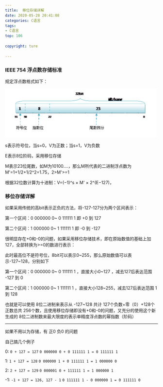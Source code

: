 ```yaml
---
title:  移位存储详解
date: 2020-05-28 20:41:08
categories: C语言
tags:
- C语言
top: 106

copyright: ture

---
```


### IEEE 754 浮点数存储标准

规定浮点数格式如下：

![](c_shift/1.png)



s表示符号位，当s=0，V为正数；当s=1，V为负数

E表示8位阶码，采用移位存储

M表示23位尾数，如M为10100....，那么M所代表的二进制浮点数为M'=1+1/2+1/2^2=1.75，2>M'>=1

根据32位数计算为十进制：V=(−1)^s × M' × 2^(E−127)，



### 移位存储详解

如果采用传统的高bit表示正负的方法，将-127-127分为两个区间表示：

第一个区间：0 000000 0~ 0 111111 1 即 +0 到 127

第二个区间：1 000000 0~ 1 111111 1 即 -0 到 -127

很明显存在+0和-0的问题，如果采用移位存储技术，即在原始数值的基础上加 127，全部转换为>=0的数进行表示：

此时最高位不是符号位，8bit可以表示0~255，那么原始数值可以表示-127~128，分别如下

第一个区间：0 000000 0~ 0 111111 1 ，直接大小0~127 ，减去127后表达范围 -127 到 0

第二个区间：1 000000 0~ 1 111111 1 ，直接大小128~255，减去127后表达范围 1 到 128

也就是可以使用 8位二进制来表示从 -127~128 共计 127个负数+零（0）+128个正数总共 256个数，且使用移位存储即没有+0和-0的问题，又充分的使用这个新生成的 8位二进制数来最大限度的表示单精度浮点数的幂指数（阶码）



-----

如果不用以为存储，有 正0 负0 的问题

自己搞几个例子

0: `0 + 127 = 127`   `0 000000 0 + 0 111111 1 = 0 111111 1`

1: `1 + 127 = 128`  `0 000000 1 + 0 111111 1 = 1 000000 0`

2: `2 + 127 = 129`   `0 000001 0 + 111111 1 = 1 000000 1`

-1: `-1 + 127 = 126, 127 - 1`  `0 111111 1 - 0 000000 1 = 0 111111 0` 